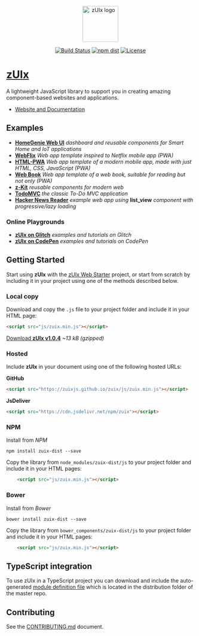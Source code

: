 <p align="center">
    <a href="https://zuixjs.github.io/zuix" target="_blank" rel="noopener noreferrer">
        <img width="96" src="https://zuixjs.github.io/zuix/images/zuix-logo.svg" alt="zUIx logo">
    </a>
</p>

<p align="center">
  <a href="https://travis-ci.org/zuixjs/zuix"><img src="https://img.shields.io/travis/zuixjs/zuix.svg?style=for-the-badge" alt="Build Status"></a>
  <a href="https://www.npmjs.com/package/zuix-dist"><img src="https://img.shields.io/npm/v/zuix.svg?style=for-the-badge" alt="npm dist"></a>
  <a href="https://github.com/zuixjs/zuix/blob/master/LICENSE.TXT"><img src="https://img.shields.io/npm/l/zuix.svg?style=for-the-badge" alt="License"></a>
</p>

# [zUIx](https://zuixjs.github.io/zuixjs.org)

A lightweight JavaScript library to support you in creating amazing component-based websites and applications.
- [Website and Documentation](https://zuixjs.github.io/zuixjs.org)

## Examples

- [**HomeGenie Web UI**](https://github.com/genielabs/homegenie-web-ui)
*dashboard and reusable components for Smart Home and IoT applications*
- [**WebFlix**](https://github.com/zuixjs/zuix-web-flix)
*Web app template inspired to Netflix mobile app (PWA)*
- [**HTML-PWA**](https://github.com/zuixjs/zuix-html-pwa)
*Web app template of a modern mobile app, made with just HTML, CSS, JavaScript (PWA)*
- [**Web Book**](https://github.com/zuixjs/zuix-web-book/)
*Web app template of a web book, suitable for reading but not only (PWA)*
- [**z-Kit**](https://zuixjs.github.io/zkit)
*reusable components for modern web*
- [**TodoMVC**](https://zuixjs.github.io/zuix-todomvc)
*the classic To-Do MVC application*
- [**Hacker News Reader**](https://zuixjs.github.io/zuix-hackernews)
*example web app using* **list_view** *component with progressive/lazy loading*

### Online Playgrounds

- [**zUIx on Glitch**](https://glitch.com/@genemars)
*examples and tutorials on Glitch*
- [**zUIx on CodePen**](https://codepen.io/genielabs/)
*examples and tutorials on CodePen*


## Getting Started

Start using **zUIx** with the [zUIx Web Starter](https://github.com/zuixjs/zuix-web-starter) project,
or start from scratch by including it in your project using one of the methods described below.

### Local copy

Download and copy the `.js` file to your project folder and include it in your HTML page:

```html
<script src="js/zuix.min.js"></script>
```

[Download **zUIx v1.0.4**](https://zuixjs.github.io/zuix/js/zuix.min.js)
*~13 kB (gzipped)*

### Hosted

Include **zUIx** in your document using one of the following hosted URLs:

**GitHub**

```html
<script src="https://zuixjs.github.io/zuix/js/zuix.min.js"></script>
```

**JsDeliver**

```html
<script src="https://cdn.jsdelivr.net/npm/zuix"></script>
```

### NPM

Install from *NPM*

    npm install zuix-dist --save

Copy the library from `node_modules/zuix-dist/js` to your project folder
and include it in your HTML pages:

```html
    <script src="js/zuix.min.js"></script>
```

### Bower

Install from *Bower*

    bower install zuix-dist --save

Copy the library from `bower_components/zuix-dist/js` to your project folder
and include it in your HTML pages:

```html
    <script src="js/zuix.min.js"></script>
```

## TypeScript integration

To use zUIx in a TypeScript project you can download and include the auto-generated
[module definition file](https://raw.githubusercontent.com/zuixjs/zuix/master/dist/ts/zuix.d.ts)
which is located in the distribution folder of the master repo.


## Contributing

See the [CONTRIBUTING.md](https://github.com/zuixjs/zuix/blob/master/CONTRIBUTING.md#contributing) document.
